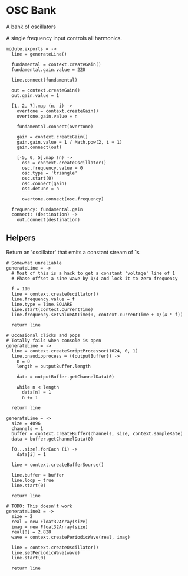 OSC Bank
========

A bank of oscillators

A single frequency input controls all harmonics.

    module.exports = ->
      line = generateLine()

      fundamental = context.createGain()
      fundamental.gain.value = 220

      line.connect(fundamental)

      out = context.createGain()
      out.gain.value = 1

      [1, 2, 7].map (n, i) ->
        overtone = context.createGain()
        overtone.gain.value = n

        fundamental.connect(overtone)

        gain = context.createGain()
        gain.gain.value = 1 / Math.pow(2, i + 1)
        gain.connect(out)

        [-5, 0, 5].map (n) ->
          osc = context.createOscillator()
          osc.frequency.value = 0
          osc.type = 'triangle'
          osc.start(0)
          osc.connect(gain)
          osc.detune = n

          overtone.connect(osc.frequency)

      frequency: fundamental.gain
      connect: (destination) ->
        out.connect(destination)

Helpers
-------

Return an 'oscillator' that emits a constant stream of 1s

    # Somewhat unreliable
    generateLine = ->
      # Most of this is a hack to get a constant 'voltage' line of 1
      # Phase offset a sine wave by 1/4 and lock it to zero frequency
      
      f = 110
      line = context.createOscillator()
      line.frequency.value = f
      line.type = line.SQUARE
      line.start(context.currentTime)
      line.frequency.setValueAtTime(0, context.currentTime + 1/(4 * f))

      return line

    # Occasional clicks and pops
    # Totally fails when console is open
    generateLine = ->
      line = context.createScriptProcessor(1024, 0, 1)
      line.onaudioprocess = ({outputBuffer}) ->
        n = 0
        length = outputBuffer.length

        data = outputBuffer.getChannelData(0)

        while n < length
          data[n] = 1
          n += 1

      return line

    generateLine = ->
      size = 4096
      channels = 1
      buffer = context.createBuffer(channels, size, context.sampleRate)
      data = buffer.getChannelData(0)

      [0...size].forEach (i) ->
        data[i] = 1

      line = context.createBufferSource()

      line.buffer = buffer
      line.loop = true
      line.start(0)

      return line

    # TODO: This doesn't work
    generateLine3 = ->
      size = 2
      real = new Float32Array(size)
      imag = new Float32Array(size)
      real[0] = 2.828
      wave = context.createPeriodicWave(real, imag)

      line = context.createOscillator()
      line.setPeriodicWave(wave)
      line.start(0)

      return line
